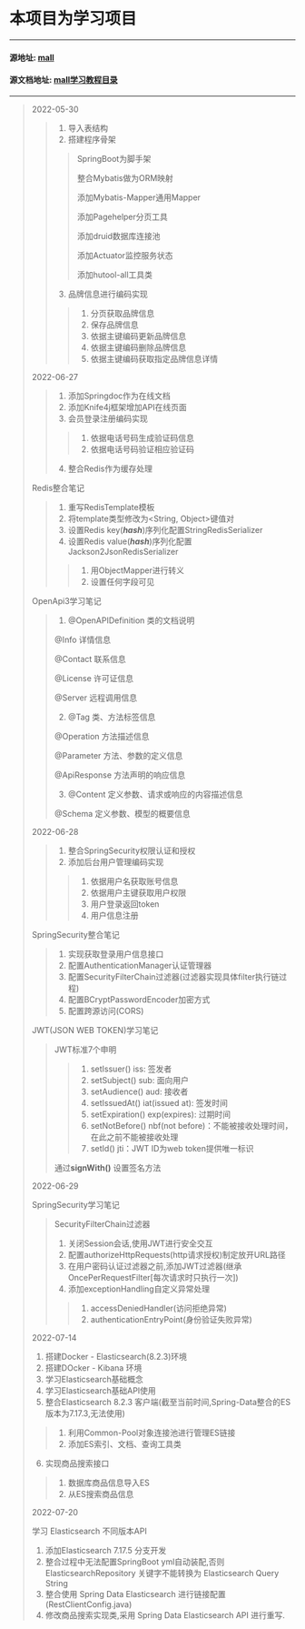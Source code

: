 # 本项目为学习项目

___

#### 源地址: [mall](https://github.com/macrozheng/mall)

#### 源文档地址: [mall学习教程目录](https://www.macrozheng.com/mall/catalog/mall_catalog.html#%E5%8F%8B%E6%83%85%E6%8F%90%E7%A4%BA)

___
> 2022-05-30
>
>> 1. 导入表结构
>> 2. 搭建程序骨架
>>
>>> SpringBoot为脚手架
>>>
>>> 整合Mybatis做为ORM映射
>>>
>>> 添加Mybatis-Mapper通用Mapper
>>>
>>> 添加Pagehelper分页工具
>>>
>>> 添加druid数据库连接池
>>>
>>> 添加Actuator监控服务状态
>>>
>>> 添加hutool-all工具类
>>
>> 3. 品牌信息进行编码实现
>>> 1. 分页获取品牌信息
>>> 2. 保存品牌信息
>>> 3. 依据主键编码更新品牌信息
>>> 4. 依据主键编码删除品牌信息
>>> 5. 依据主键编码获取指定品牌信息详情
>
> 2022-06-27
>
>> 1. 添加Springdoc作为在线文档
>> 2. 添加Knife4j框架增加API在线页面
>> 3. 会员登录注册编码实现
>>> 1. 依据电话号码生成验证码信息
>>> 2. 依据电话号码验证相应验证码
>> 4. 整合Redis作为缓存处理
>
> Redis整合笔记
>>
>> 1. 重写RedisTemplate模板
>> 2. 将template类型修改为<String, Object>键值对
>> 3. 设置Redis key(***hash***)序列化配置StringRedisSerializer
>> 4. 设置Redis value(***hash***)序列化配置Jackson2JsonRedisSerializer
>>> 1. 用ObjectMapper进行转义
>>> 2. 设置任何字段可见
>
> OpenApi3学习笔记
>> 1. @OpenAPIDefinition 类的文档说明
>>
>> @Info 详情信息
>>
>> @Contact 联系信息
>>
>> @License 许可证信息
>>
>> @Server 远程调用信息
>>
>> 2. @Tag 类、方法标签信息
>>
>> @Operation 方法描述信息
>>
>> @Parameter 方法、参数的定义信息
>>
>> @ApiResponse 方法声明的响应信息
>>
>> 3. @Content 定义参数、请求或响应的内容描述信息
>>
>> @Schema 定义参数、模型的概要信息
>
>2022-06-28
>
>> 1. 整合SpringSecurity权限认证和授权
>> 2. 添加后台用户管理编码实现
>>> 1. 依据用户名获取账号信息
>>> 2. 依据用户主键获取用户权限
>>> 3. 用户登录返回token
>>> 4. 用户信息注册
>
>   SpringSecurity整合笔记
>
>> 1. 实现获取登录用户信息接口
>> 2. 配置AuthenticationManager认证管理器
>> 3. 配置SecurityFilterChain过滤器(过滤器实现具体filter执行链过程)
>> 4. 配置BCryptPasswordEncoder加密方式
>> 5. 配置跨源访问(CORS)
>
>   JWT(JSON WEB TOKEN)学习笔记
>> JWT标准7个申明
>>>
>>> 1. setIssuer()                iss: 签发者
>>> 2. setSubject()               sub: 面向用户
>>> 3. setAudience()              aud: 接收者
>>> 4. setIssuedAt()              iat(issued at): 签发时间
>>> 5. setExpiration()            exp(expires): 过期时间
>>> 6. setNotBefore()             nbf(not before)：不能被接收处理时间，在此之前不能被接收处理
>>> 7. setId()                    jti：JWT ID为web token提供唯一标识
>>
>> 通过**signWith()** 设置签名方法
>
> 2022-06-29
>
>SpringSecurity学习笔记
>
>> SecurityFilterChain过滤器
>>
>> 1. 关闭Session会话,使用JWT进行安全交互
>> 2. 配置authorizeHttpRequests(http请求授权)制定放开URL路径
>> 3. 在用户密码认证过滤器之前,添加JWT过滤器(继承OncePerRequestFilter[每次请求时只执行一次])
>> 4. 添加exceptionHandling自定义异常处理
>>> 1. accessDeniedHandler(访问拒绝异常)
>>> 2. authenticationEntryPoint(身份验证失败异常)
>>> 
> 2022-07-14
> 
> 1. 搭建Docker - Elasticsearch(8.2.3)环境
> 2. 搭建DOcker - Kibana 环境
> 3. 学习Elasticsearch基础概念
> 4. 学习Elasticsearch基础API使用
> 5. 整合Elasticsearch 8.2.3 客户端(截至当前时间,Spring-Data整合的ES版本为7.17.3,无法使用)
>> 1. 利用Common-Pool对象连接池进行管理ES链接
>> 2. 添加ES索引、文档、查询工具类
> 
> 6. 实现商品搜索接口
>> 1. 数据库商品信息导入ES
>> 2. 从ES搜索商品信息
>> 
> 2022-07-20
>  
> 学习 Elasticsearch 不同版本API
> 1. 添加Elasticsearch 7.17.5 分支开发
> 2. 整合过程中无法配置SpringBoot yml自动装配,否则 ElasticsearchRepository 关键字不能转换为 Elasticsearch Query String
> 3. 整合使用 Spring Data Elasticsearch 进行链接配置(RestClientConfig.java) 
> 4. 修改商品搜索实现类,采用 Spring Data Elasticsearch API 进行重写.